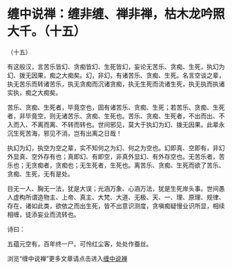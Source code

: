 缠中说禅：缠非缠、禅非禅，枯木龙吟照大千。（十五）
====








（十五）







有这般汉，言苦乐皆幻、贪痴皆幻、生死皆幻，妄论无苦乐、贪痴、生死，执幻为幻、拨无因果，痴之大痴矣。幻，非幻，有诸苦乐、贪痴、生死。名言空谈之辈，执无苦乐而转诸苦乐，执无贪痴而沉诸贪痴，执无生死而流诸生死，执无执而执诸实执，痴之大痴矣。







苦乐、贪痴、生死者，毕竟空也，固有诸苦乐、贪痴、生死；若苦乐、贪痴、生死者，非毕竟空，则无诸苦乐、贪痴、生死也。苦乐、贪痴、生死者，不出而出、不入而入、不离而离、不转而转也。世间邪见，莫大于执幻为幻、拨无因果。此辈永沉生死苦海，邪见不消，岂有出离之日哉！







执幻为幻，执空为空之辈，实不知何之为幻、何之为空也。幻即真、空即有，非幻外显真、空外存有也；真即幻、有即空，非真外显幻、有外存空也。无苦乐者，苦乐也；无贪痴者，贪痴也；无生死者，生死也。离苦乐、贪痴、生死而欲了苦乐、贪痴、生死，无有是处。







目无一人、胸无一法，犹是大误；光涵万象、心涵万法，犹是生死岸头事。世间愚人虚构所谓造物主、上帝、真主、大梵、大道、无极、天、一、理、原理、规律、存在，诸如此类，欲依之而出生死，皆不出意识测度，贪嗔痴疑慢业识所显，相续相缠，徒添妄业而流转也。







诗曰：







五蕴元空有，百年终一尸。可怜红尘客，处处作蚕丝。













浏览“缠中说禅”更多文章请点击进入[缠中说禅](http://blog.sina.com.cn/m/chzhshch)









